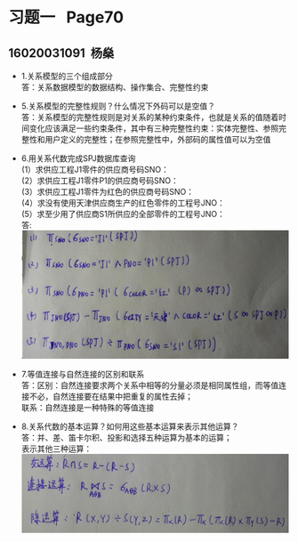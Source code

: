 # 习题一 &nbsp;&nbsp;Page70
## 16020031091 &nbsp;杨燊
- 1.关系模型的三个组成部分  
答：关系数据模型的数据结构、操作集合、完整性约束

- 5.关系模型的完整性规则？什么情况下外码可以是空值？  
答：关系模型的完整性规则是对关系的某种约束条件，也就是关系的值随着时间变化应该满足一些约束条件，其中有三种完整性约束：实体完整性、参照完整性和用户定义的完整性；在参照完整性中，外部码的属性值可以为空值

- 6.用关系代数完成SPJ数据库查询  
(1）求供应工程J1零件的供应商号码SNO：    
(2）求供应工程J1零件P1的供应商号码SNO：  
(3）求供应工程J1零件为红色的供应商号码SNO：  
(4）求没有使用天津供应商生产的红色零件的工程号JNO：  
(5）求至少用了供应商S1所供应的全部零件的工程号JNO：  
答:![image2](images/2.jpg)


- 7.等值连接与自然连接的区别和联系  
答：区别：自然连接要求两个关系中相等的分量必须是相同属性组，而等值连接不必，自然连接要在结果中把重复的属性去掉；  
联系：自然连接是一种特殊的等值连接

- 8.关系代数的基本运算？如何用这些基本运算来表示其他运算？  
答：并、差、笛卡尔积、投影和选择五种运算为基本的运算；  
表示其他三种运算：
![image1](images/1.jpg)